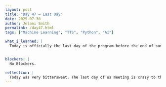 ```yaml
---
layout: post
title: "Day 47 – Last Day"
date: 2025-07-30
author: Jelani Smith
permalink: /day47.html
tags: ["Machine Learning", "TTS", "Python", "AI"]

what_i_learned: |
  Today is officially the last day of the program before the end of summer symposium. I can't believe it's already over. I was so blessed to be put in this position and to meet so many amazing people. I love my group and loved every second I worked with them. Our presentation is finished and are ready to present it.


blockers: |
  No Blockers.

reflection: |
  Today was very bittersweet. The last day of us meeting is crazy to think about. This has been an amazing 2 months and I have learned so so much. so very blessed to have this opportunity.   
---
```









